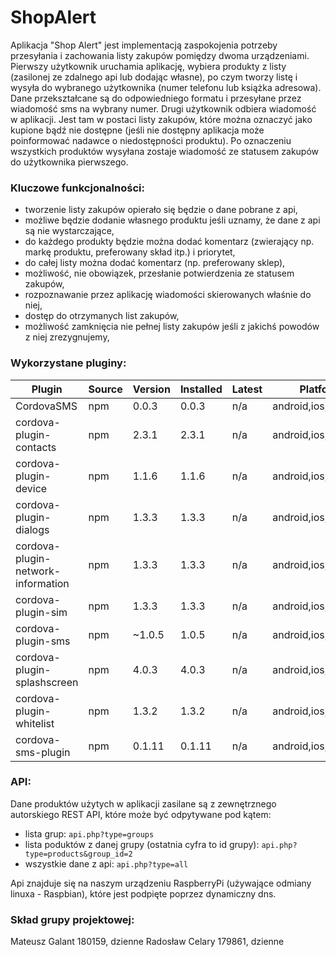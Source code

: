 # ShopAlert

Aplikacja "Shop Alert" jest implementacją zaspokojenia potrzeby przesyłania i zachowania listy zakupów pomiędzy dwoma urządzeniami. Pierwszy użytkownik uruchamia aplikację, wybiera produkty z listy (zasilonej ze zdalnego api lub dodając własne), po czym tworzy listę i wysyła do wybranego użytkownika (numer telefonu lub książka adresowa). Dane przekształcane są do odpowiedniego formatu i przesyłane przez wiadomość sms na wybrany numer. Drugi użytkownik odbiera wiadomość w aplikacji. Jest tam w postaci listy zakupów, które można oznaczyć jako kupione bądź nie dostępne (jeśli nie dostępny aplikacja może poinformować nadawce o niedostępności produktu). Po oznaczeniu wszystkich produktów wysyłana zostaje wiadomość ze statusem zakupów do użytkownika pierwszego.


### Kluczowe funkcjonalności:
  * tworzenie listy zakupów opierało się będzie o dane pobrane z api,
  * możliwe będzie dodanie własnego produktu jeśli uznamy, że dane z api są nie wystarczające,
  * do każdego produkty będzie można dodać komentarz (zwierający np. markę produktu, preferowany skład itp.) i priorytet,
  * do całej listy można dodać komentarz (np. preferowany sklep),
  * możliwość, nie obowiązek, przesłanie potwierdzenia ze statusem zakupów,
  * rozpoznawanie przez aplikację wiadomości skierowanych właśnie do niej,
  * dostęp do otrzymanych list zakupów,
  * możliwość zamknięcia nie pełnej listy zakupów jeśli z jakichś powodów z niej zrezygnujemy,
  
 
### Wykorzystane pluginy:

Plugin |	Source |	Version |	Installed |	Latest |	Platforms
| ------ | ------ | ------ | ------ | ------ | ------ |
CordovaSMS |  	npm |	0.0.3 |	0.0.3 |	n/a |	android,ios,winphone
cordova-plugin-contacts |   	npm |	2.3.1 |	2.3.1 |	n/a |	android,ios,winphone
cordova-plugin-device |  	npm |	1.1.6 |	1.1.6 |	n/a |	android,ios,winphone
cordova-plugin-dialogs |  	npm |	1.3.3 |	1.3.3 |	n/a |	android,ios,winphone
cordova-plugin-network-information  | 	npm |	1.3.3 |	1.3.3 |	n/a |	android,ios,winphone
cordova-plugin-sim |  	npm |	1.3.3 |	1.3.3 |	n/a |	android,ios,winphone
cordova-plugin-sms |  	npm |	~1.0.5 |	1.0.5 |	n/a |	android,ios,winphone
cordova-plugin-splashscreen |  	npm |	4.0.3 |	4.0.3 |	n/a |	android,ios,winphone
cordova-plugin-whitelist |  	npm |	1.3.2 |	1.3.2 |	n/a |	android,ios,winphone
cordova-sms-plugin  | 	npm	| 0.1.11 |	0.1.11 |	n/a |	android,ios,winphone


### API:
Dane produktów użytych w aplikacji zasilane są z zewnętrznego autorskiego REST API, które może być odpytywane pod kątem:
  * lista grup: 
    ```api.php?type=groups```
  * lista poduktów z danej grupy (ostatnia cyfra to id grupy): 
    ```api.php?type=products&group_id=2```
  * wszystkie dane z api: 
    ```api.php?type=all```
    
Api znajduje się na naszym urządzeniu RaspberryPi (używające odmiany linuxa - Raspbian), które jest podpięte poprzez dynamiczny dns.


### Skład grupy projektowej:
Mateusz Galant 180159, dzienne
Radosław Celary 179861, dzienne
